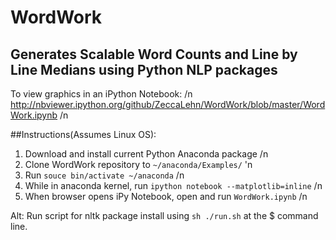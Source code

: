 # WordWork
## Generates Scalable Word Counts and Line by Line Medians using Python NLP packages

To view graphics in an iPython Notebook: /n
http://nbviewer.ipython.org/github/ZeccaLehn/WordWork/blob/master/WordWork.ipynb /n

##Instructions(Assumes Linux OS):

1) Download and install current Python Anaconda package /n
2) Clone WordWork repository to `~/anaconda/Examples/` 'n
3) Run `souce bin/activate ~/anaconda`  /n
4) While in anaconda kernel, run `ipython notebook --matplotlib=inline` /n
5) When browser opens iPy Notebook, open and run `WordWork.ipynb`  /n


Alt: Run script for nltk package install using `sh ./run.sh` at the $ command line.
